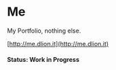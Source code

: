 Me
==

My Portfolio, nothing else.

[http://me.dlion.it](http://me.dlion.it)

#### Status: Work in Progress
